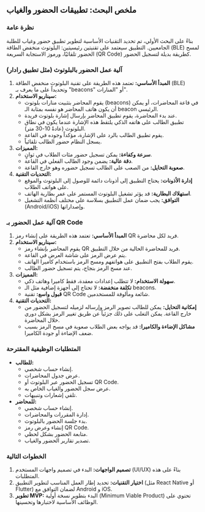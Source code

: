 ## ملخص البحث: تطبيقات الحضور والغياب

### نظرة عامة
بناءً على البحث الأولي، تم تحديد التقنيات الأساسية لتطوير تطبيق حضور وغياب للطلبة الجامعيين. التطبيق سيعتمد على تقنيتين رئيسيتين: البلوتوث منخفض الطاقة (BLE) لمسح الحضور تلقائيًا، ورموز الاستجابة السريعة (QR Code) كطريقة بديلة لتسجيل الحضور.

### آلية عمل الحضور بالبلوتوث (مثل تطبيق رادار)
1.  **المبدأ الأساسي:** تعتمد هذه الطريقة على تقنية البلوتوث منخفض الطاقة (BLE) وتحديداً على ما يعرف بـ "beacons" أو "المنارات".
2.  **سيناريو الاستخدام:**
    *   يقوم المحاضر بتثبيت منارات بلوتوث (beacons) في قاعة المحاضرات، أو يمكن أن يكون هاتف المحاضر هو نفسه بمثابة الـ beacon الرئيسي.
    *   عند بدء المحاضرة، يقوم تطبيق المحاضر بإرسال إشارة بلوتوث فريدة.
    *   تطبيق الطالب على هاتفه الذكي يلتقط هذه الإشارة عندما يكون في نطاق البلوتوث (عادةً 10-30 متر).
    *   يقوم تطبيق الطالب بالرد على الإشارة، مؤكداً وجوده في القاعة.
    *   يسجل النظام حضور الطالب تلقائياً.
3.  **المميزات:**
    *   **سرعة وكفاءة:** يمكن تسجيل حضور مئات الطلاب في ثوانٍ.
    *   **دقة عالية:** يضمن وجود الطالب الفعلي في القاعة.
    *   **صعوبة التحايل:** من الصعب على الطالب تسجيل حضوره وهو خارج القاعة.
4.  **التحديات التقنية:**
    *   **إدارة الأذونات:** يحتاج التطبيق إلى أذونات دائمة للوصول إلى البلوتوث والموقع على هواتف الطلاب.
    *   **استهلاك البطارية:** قد يؤثر تشغيل البلوتوث المستمر على عمر بطارية الهاتف.
    *   **التوافق:** يجب ضمان عمل التطبيق بسلاسة على مختلف أنظمة التشغيل (Android/iOS) وإصداراتها.

### آلية عمل الحضور بـ QR Code
1.  **المبدأ الأساسي:** تعتمد هذه الطريقة على إنشاء رمز QR فريد لكل محاضرة.
2.  **سيناريو الاستخدام:**
    *   يقوم المحاضر بإنشاء رمز QR فريد للمحاضرة الحالية من خلال التطبيق.
    *   يتم عرض الرمز على شاشة العرض في القاعة.
    *   يقوم الطلاب بفتح التطبيق على هواتفهم ومسح الرمز باستخدام كاميرا الهاتف.
    *   عند مسح الرمز بنجاح، يتم تسجيل حضور الطالب.
3.  **المميزات:**
    *   **سهولة الاستخدام:** لا تتطلب إعدادات معقدة، فقط كاميرا وهاتف ذكي.
    *   **تكلفة منخفضة:** لا تحتاج إلى أجهزة إضافية مثل الـ beacons.
    *   **قبول واسع:** تقنية QR Code شائعة ومألوفة للمستخدمين.
4.  **التحديات التقنية:**
    *   **إمكانية التحايل:** يمكن للطالب تصوير الرمز وإرساله لزميله لتسجيل الحضور من خارج القاعة. يمكن التغلب على ذلك جزئياً عن طريق تغيير الرمز بشكل دوري خلال المحاضرة.
    *   **مشاكل الإضاءة والكاميرا:** قد يواجه بعض الطلاب صعوبة في مسح الرمز بسبب ضعف الإضاءة أو جودة الكاميرا.

### المتطلبات الوظيفية المقترحة
*   **للطالب:**
    *   إنشاء حساب شخصي.
    *   عرض جدول المحاضرات.
    *   تسجيل الحضور عبر البلوتوث أو QR Code.
    *   عرض سجل الحضور والغياب الخاص به.
    *   تلقي إشعارات وتنبيهات.
*   **للمحاضر:**
    *   إنشاء حساب شخصي.
    *   إدارة المقررات والمحاضرات.
    *   بدء جلسة الحضور بالبلوتوث.
    *   إنشاء وعرض رمز QR Code.
    *   متابعة الحضور بشكل لحظي.
    *   تصدير تقارير الحضور والغياب.

### الخطوات التالية
1.  **تصميم الواجهات:** البدء في تصميم واجهات المستخدم (UI/UX) بناءً على هذه المتطلبات.
2.  **اختيار التقنيات:** تحديد إطار العمل المناسب لتطوير التطبيق (مثل React Native أو Flutter) لضمان التوافق مع Android و iOS.
3.  **تطوير MVP:** البدء بتطوير نسخة أولية (Minimum Viable Product) تحتوي على الوظائف الأساسية لاختبارها وتحسينها.

